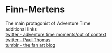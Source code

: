 # Finn-Mertens
The main protagonist of Adventure Time  
additional links  
[twitter - adventure time moments/out of context](https://twitter.com/at_nocontext)  
[twitter - Paul Thomas](https://twitter.com/paulthomas1992?lang=en)  
[tumblr - the fan art blog](adventuretimefan.tumblr.com)  

